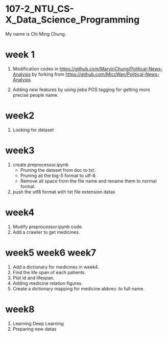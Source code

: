 # 107-2_NTU_CS-X_Data_Science_Programming
My name is Chi Ming Chung.
# week 1

1. Modification codes in
https://github.com/MarvinChung/Political-News-Analysis 
by forking from 
https://github.com/MiccWan/Political-News-Analysis

2. Adding new features by using jieba POS tagging for getting more precise people name.
# week2
1. Looking for dataset
# week3 
1. create preprocessor.ipynb
   - Pruning the dataset from doc to txt. 
   - Pruning all the big-5 format to utf-8.
   - Remove all space from the file name and rename them to normal format.
2. push the utf8 format with txt file extension datas 
# week4
1. Modify preprocessor.ipynb code.
2. Add a crawler to get medicines.
# week5 week6 week7
1. Add a dictionary for medicines in week4.
2. Find the life span of each patients.
3. Plot id and lifespan.
4. Adding medicine relation figures.
5. Create a dictionary mapping for medicine abbrev. to full name.

# week8
1. Learning Deep Learning
2. Preparing new datas
